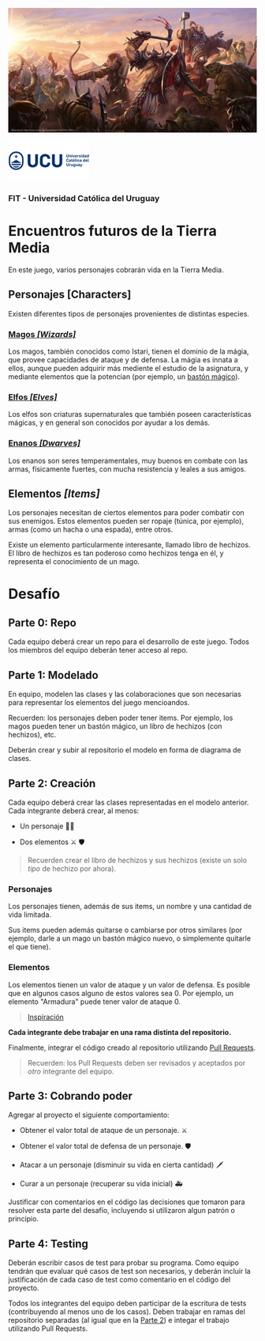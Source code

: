 ![Banner](./Assets/banner.png)

![UCU](https://github.com/ucudal/PII_Conceptos_De_POO/raw/master/Assets/logo-ucu.png)

### FIT - Universidad Católica del Uruguay

# Encuentros futuros de la Tierra Media

En este juego, varios personajes cobrarán vida en la Tierra Media.

## Personajes [Characters]

Existen diferentes tipos de personajes provenientes de distintas especies.

### [Magos _[Wizards]_](https://lotr.fandom.com/wiki/Wizards)

Los magos, también conocidos como Istari, tienen el dominio de la mágia, que provee capacidades de ataque y de defensa. La mágia es innata a ellos, aunque pueden adquirir más mediente el estudio de la asignatura, y mediante elementos que la potencian (por ejemplo, un [bastón mágico](https://ringsdb.com/bundles/cards/142008.png)).

### [Elfos _[Elves]_](https://lotr.fandom.com/wiki/Elfs)

Los elfos son criaturas supernaturales que también poseen características mágicas, y en general son conocidos por ayudar a los demás.

### [Enanos _[Dwarves]_](https://lotr.fandom.com/wiki/Dwarves)

Los enanos son seres temperamentales, muy buenos en combate con las armas, físicamente fuertes, con mucha resistencia y leales a sus amigos.

## Elementos _[Items]_

Los personajes necesitan de ciertos elementos para poder combatir con sus enemigos. Estos elementos pueden ser ropaje (túnica, por ejemplo), armas (como un hacha o una espada), entre otros. 

Existe un elemento particularmente interesante, llamado libro de hechizos. El libro de hechizos es tan poderoso como hechizos tenga en él, y representa el conocimiento de un mago.

# Desafío

## Parte 0: Repo

Cada equipo deberá crear un repo para el desarrollo de este juego. Todos los miembros del equipo deberán tener acceso al repo.

## Parte 1: Modelado

En equipo, modelen las clases y las colaboraciones que son necesarias para representar los elementos del juego mencioandos.

Recuerden: los personajes deben poder tener items. Por ejemplo, los magos pueden tener un bastón mágico, un libro de hechizos (con hechizos), etc.

Deberán crear y subir al repositorio el modelo en forma de diagrama de clases.

## Parte 2: Creación

Cada equipo deberá crear las clases representadas en el modelo anterior. Cada integrante deberá crear, al menos:

- Un personaje  🧙‍♂️

- Dos elementos ⚔️ 🛡

> Recuerden crear el libro de hechizos y sus hechizos (existe un solo _tipo_ de hechizo por ahora).

### Personajes

Los personajes tienen, además de sus items, un nombre y una cantidad de vida limitada. 

Sus items pueden además quitarse o cambiarse por otros similares (por ejemplo, darle a un mago un bastón mágico nuevo, o simplemente quitarle el que tiene).

### Elementos

Los elementos tienen un valor de ataque y un valor de defensa. Es posible que en algunos casos alguno de estos valores sea 0. Por ejemplo, un elemento "Armadura" puede tener valor de ataque 0.

> [Inspiración](https://ringsdb.com/find?q=t%3Aattachment)

**Cada integrante debe trabajar en una rama distinta del repositorio.**

Finalmente, integrar el código creado al repositorio utilizando [Pull Requests](https://help.github.com/es/github/collaborating-with-issues-and-pull-requests/creating-a-pull-request). 
>Recuerden: los Pull Requests deben ser revisados y aceptados por _otro_ integrante del equipo.

## Parte 3: Cobrando poder

Agregar al proyecto el siguiente comportamiento:

- Obtener el valor total de ataque de un personaje. ⚔️

- Obtener el valor total de defensa de un personaje. 🛡

- Atacar a un personaje (disminuir su vida en cierta cantidad) 🗡

- Curar a un personaje (recuperar su vida inicial) 🚑

Justificar con comentarios en el código las decisiones que tomaron para resolver esta parte del desafío, incluyendo si utilizaron algun patrón o principio.

## Parte 4: Testing

Deberán escribir casos de test para probar su programa. Como equipo tendrán que evaluar qué casos de test son necesarios, y deberán incluír la justificación de cada caso de test como comentario en el código del proyecto.

Todos los integrantes del equipo deben participar de la escritura de tests (contribuyendo al menos uno de los casos). Deben trabajar en ramas del repositorio separadas (al igual que en la [Parte 2](#parte-2-creación)) e integar el trabajo utilizando Pull Requests.



